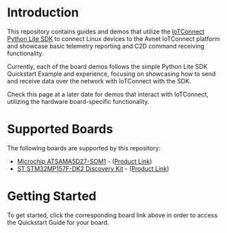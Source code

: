 # Introduction
This repository contains guides and demos that utilize the [IoTConnect Python Lite SDK](https://github.com/avnet-iotconnect/iotc-python-lite-sdk)
to connect Linux devices to the Avnet IoTConnect platform 
and showcase basic telemetry reporting and C2D command receiving functionality.

Currently, each of the board demos follows the simple Python Lite SDK Quickstart Example and experience,
focusing on showcasing how to send and receive data over the network with IoTConnect with the SDK.

Check this page at a later date for demos that interact with IoTConnect, 
utilizing the hardware board-specific functionality.

# Supported Boards
The following boards are supported by this repository:

* [Microchip ATSAMA5D27-SOM1](microchip-sama5d27) - ([Product Link](https://www.microchip.com/en-us/product/atsama5d27-som1))
* [ST STM32MP157F-DK2 Discovery Kit](microchip-sama5d27) - ([Product Link](https://www.st.com/en/evaluation-tools/stm32mp157f-dk2.html))

# Getting Started

To get started, click the corresponding board link above in order to access the Quickstart Guide for your board.
